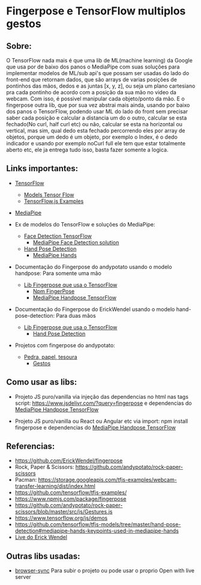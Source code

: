 # Fingerpose e TensorFlow multiplos gestos

## Sobre:

O TensorFlow nada mais é que uma lib de ML(machine learning) da Google que usa por de baixo dos panos o MediaPipe com suas soluções para implementar modelos de ML/sub api's que possam ser usadas do lado do front-end que retornam dados, que são arrays de varias posições de pontinhos das mãos, dedos e as juntas [x, y, z], ou seja um plano cartesiano pra cada pontinho de acordo com a posição da sua mão no video da webcam. Com isso, é possivel manipular cada objeto/ponto da mão. E o fingerpose outra lib, que por sua vez abstrai mais ainda, usando por baixo dos panos o TensorFlow, podendo usar ML do lado do front sem precisar saber cada posição e calcular a distancia um do o outro, calcular se esta fechado(No curl, half curl etc) ou não, calcular se esta na horizontal ou vertical, mas sim, qual dedo esta fechado percorrendo eles por array de objetos, porque um dedo é um objeto, por exemplo o Index, é o dedo indicador e usando por exemplo noCurl full ele tem que estar totalmente aberto etc, ele ja entrega tudo isso, basta fazer somente a logica.

## Links importantes:

- [TensorFlow](https://www.tensorflow.org/resources/libraries-extensions?hl=pt-br)
  - [Models Tensor Flow](https://github.com/tensorflow/tfjs-models)
  - [TensorFlow.js Examples](https://github.com/tensorflow/tfjs-examples/)
- [MediaPipe](mediapipe.dev)

- Ex de modelos do TensorFlow e soluções do MediaPipe:
  - [Face Detection TensorFlow](https://github.com/tensorflow/tfjs-models/tree/master/face-detection)
    - [MediaPipe Face Detection solution](https://google.github.io/mediapipe/solutions/face_detection.html)
  - [Hand Pose Detection](https://github.com/tensorflow/tfjs-models/tree/master/hand-pose-detection)
    - [MediaPipe Hands](https://google.github.io/mediapipe/solutions/hands.html)

- Documentação do Fingerpose do andypotato usando o modelo handpose: Para somente uma mão
  - [Lib Fingerpose que usa o TensorFlow](https://github.com/andypotato/fingerpose)
    - [Npm FingerPose](https://www.npmjs.com/package/fingerpose)
    - [MediaPipe Handpose TensorFlow](https://github.com/tensorflow/tfjs-models/tree/master/handpose)

- Documentação do Fingerpose do ErickWendel usando  o modelo hand-pose-detection: Para duas mãos
  - [Lib Fingerpose que usa o TensorFlow](https://github.com/ErickWendel/fingerpose)
    - [Hand Pose Detection](https://github.com/tensorflow/tfjs-models/tree/master/hand-pose-detection)

- Projetos com fingerpose do andypotato:
  - [Pedra, papel, tesoura](https://github.com/andypotato/rock-paper-scissors)
    - [Gestos](https://github.com/andypotato/rock-paper-scissors/blob/master/src/js/Gestures.js)


## Como usar as libs:

- Projeto JS puro/vanilla via injeção das dependencias no html nas tags script: https://www.jsdelivr.com/?query=fingerpose e dependencias do [MediaPipe Handpose TensorFlow](https://github.com/tensorflow/tfjs-models/tree/master/handpose)

- Projeto JS puro/vanilla ou React ou Angular etc via import: npm install fingerpose e dependencias do [MediaPipe Handpose TensorFlow](https://github.com/tensorflow/tfjs-models/tree/master/handpose)

## Referencias:

- https://github.com/ErickWendel/fingerpose
-  Rock, Paper & Scissors: https://github.com/andypotato/rock-paper-scissors
-  Pacman: https://storage.googleapis.com/tfjs-examples/webcam-transfer-learning/dist/index.html
-  https://github.com/tensorflow/tfjs-examples/
-  https://www.npmjs.com/package/fingerpose
-  https://github.com/andypotato/rock-paper-scissors/blob/master/src/js/Gestures.js
-  https://www.tensorflow.org/js/demos
-  https://github.com/tensorflow/tfjs-models/tree/master/hand-pose-detection#mediapipe-hands-keypoints-used-in-mediapipe-hands
- [Live do Erick Wendel](https://www.youtube.com/watch?v=MeS6dX2a2zQ)

## Outras libs usadas:

- [browser-sync](https://browsersync.io) Para subir o projeto ou pode usar o proprio Open with live server